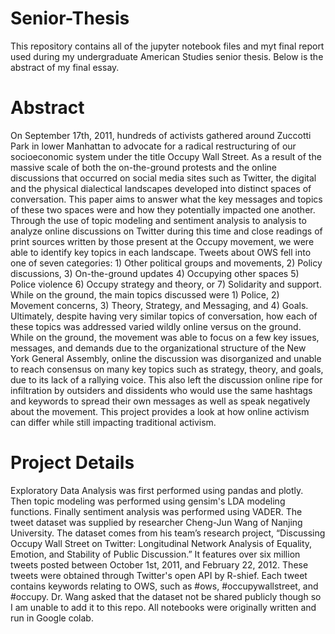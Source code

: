 # Senior-Thesis

This repository contains all of the jupyter notebook files and myt final report used during my undergraduate American Studies senior thesis. Below is the abstract of my final essay. 

# Abstract

On September 17th, 2011, hundreds of activists gathered around Zuccotti Park in lower Manhattan to advocate for a radical restructuring of our socioeconomic system under the title Occupy Wall Street. As a result of the massive scale of both the on-the-ground protests and the online discussions that occurred on social media sites such as Twitter, the digital and the physical dialectical landscapes developed into distinct spaces of conversation. This paper aims to answer what the key messages and topics of these two spaces were and how they potentially impacted one another. Through the use of topic modeling and sentiment analysis to analysis to analyze online discussions on Twitter during this time and close readings of print sources written by those present at the Occupy movement, we were able to identify key topics in each landscape. Tweets about OWS fell into one of seven categories: 1) Other political groups and movements, 2) Policy discussions, 3) On-the-ground updates 4) Occupying other spaces 5) Police violence 6) Occupy strategy and theory, or 7) Solidarity and support. While on the ground, the main topics discussed were 1) Police, 2) Movement concerns, 3) Theory, Strategy, and Messaging, and 4) Goals. Ultimately, despite having very similar topics of conversation, how each of these topics was addressed varied wildly online versus on the ground. While on the ground, the movement was able to focus on a few key issues, messages, and demands due to the organizational structure of the New York General Assembly, online the discussion was disorganized and unable to reach consensus on many key topics such as strategy, theory, and goals, due to its lack of a rallying voice. This also left the discussion online ripe for infiltration by outsiders and dissidents who would use the same hashtags and keywords to spread their own messages as well as speak negatively about the movement. This project provides a look at how online activism can differ while still impacting traditional activism.

# Project Details

Exploratory Data Analysis was first performed using pandas and plotly. Then topic modeling was performed using gensim's LDA modeling functions. Finally sentiment analysis was performed using VADER. The tweet dataset was supplied by researcher Cheng-Jun Wang of Nanjing University. The dataset comes from his team’s research project, “Discussing Occupy Wall Street on Twitter: Longitudinal Network Analysis of Equality, Emotion, and Stability of Public Discussion.” It features over six million tweets posted between October 1st, 2011, and February 22, 2012. These tweets were obtained through Twitter's open API by R-shief. Each tweet contains keywords relating to OWS, such as #ows, #occupywallstreet, and #occupy. Dr. Wang asked that the dataset not be shared publicly though so I am unable to add it to this repo. All notebooks were originally written and run in Google colab. 
